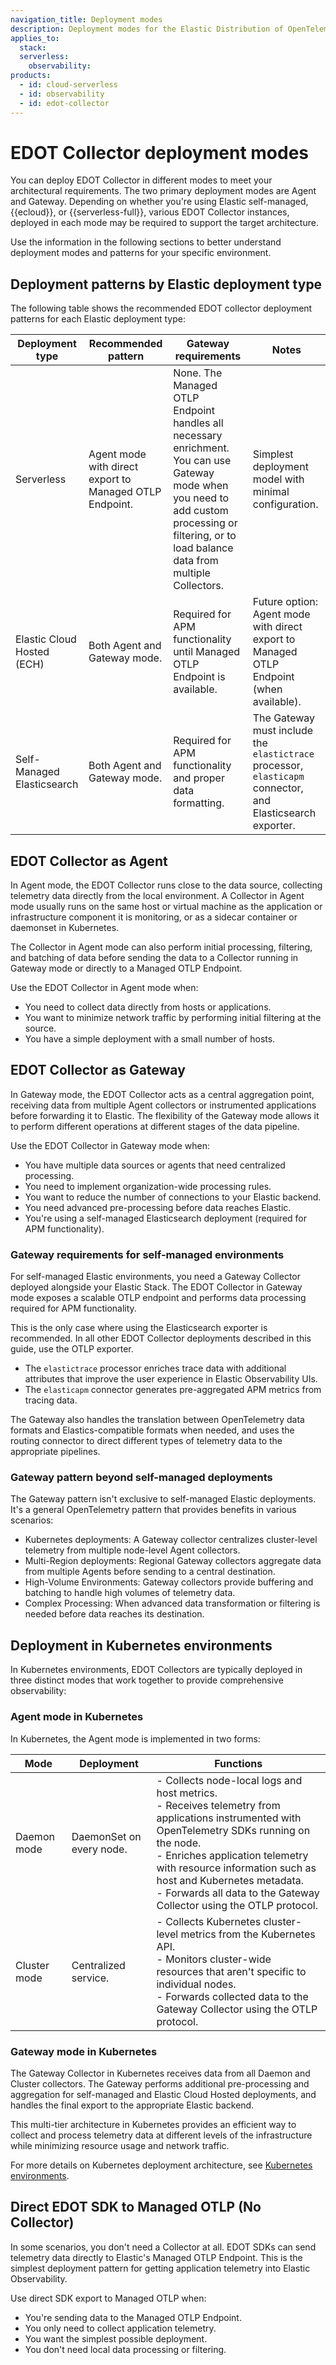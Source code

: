 ```yaml
---
navigation_title: Deployment modes
description: Deployment modes for the Elastic Distribution of OpenTelemetry (EDOT) Collector, including Agent and Gateway modes and when to use each.
applies_to:
  stack:
  serverless:
    observability:
products:
  - id: cloud-serverless
  - id: observability
  - id: edot-collector
---
```


# EDOT Collector deployment modes

You can deploy EDOT Collector in different modes to meet your architectural requirements. The two primary deployment modes are Agent and Gateway. Depending on whether you're using Elastic self-managed, {{ecloud}}, or {{serverless-full}}, various EDOT Collector instances, deployed in each mode may be required to support the target architecture.

Use the information in the following sections to better understand deployment modes and patterns for your specific environment.

## Deployment patterns by Elastic deployment type

The following table shows the recommended EDOT collector deployment patterns for each Elastic deployment type:

| Deployment type | Recommended pattern | Gateway requirements | Notes |
|----------------|---------------------|---------------------|-------|
| Serverless | Agent mode with direct export to Managed OTLP Endpoint. | None. The Managed OTLP Endpoint handles all necessary enrichment. You can use Gateway mode when you need to add custom processing or filtering, or to load balance data from multiple Collectors. | Simplest deployment model with minimal configuration. |
| Elastic Cloud Hosted (ECH) | Both Agent and Gateway mode. | Required for APM functionality until Managed OTLP Endpoint is available. | Future option: Agent mode with direct export to Managed OTLP Endpoint (when available). |
| Self-Managed Elasticsearch | Both Agent and Gateway mode. | Required for APM functionality and proper data formatting. | The Gateway must include the `elastictrace` processor, `elasticapm` connector, and Elasticsearch exporter. |

## EDOT Collector as Agent

In Agent mode, the EDOT Collector runs close to the data source, collecting telemetry data directly from the local environment. A Collector in Agent mode usually runs on the same host or virtual machine as the application or infrastructure component it is monitoring, or as a sidecar container or daemonset in Kubernetes.

The Collector in Agent mode can also perform initial processing, filtering, and batching of data before sending the data to a Collector running in Gateway mode or directly to a Managed OTLP Endpoint.

Use the EDOT Collector in Agent mode when:

- You need to collect data directly from hosts or applications.
- You want to minimize network traffic by performing initial filtering at the source.
- You have a simple deployment with a small number of hosts.

## EDOT Collector as Gateway

In Gateway mode, the EDOT Collector acts as a central aggregation point, receiving data from multiple Agent collectors or instrumented applications before forwarding it to Elastic. The flexibility of the Gateway mode allows it to perform different operations at different stages of the data pipeline.

Use the EDOT Collector in Gateway mode when:

- You have multiple data sources or agents that need centralized processing.
- You need to implement organization-wide processing rules.
- You want to reduce the number of connections to your Elastic backend.
- You need advanced pre-processing before data reaches Elastic.
- You're using a self-managed Elasticsearch deployment (required for APM functionality).

### Gateway requirements for self-managed environments

For self-managed Elastic environments, you need a Gateway Collector deployed alongside your Elastic Stack. The EDOT Collector in Gateway mode exposes a scalable OTLP endpoint and performs data processing required for APM functionality.

This is the only case where using the Elasticsearch exporter is recommended. In all other EDOT Collector deployments described in this guide, use the OTLP exporter.

- The `elastictrace` processor enriches trace data with additional attributes that improve the user experience in Elastic Observability UIs.
- The `elasticapm` connector generates pre-aggregated APM metrics from tracing data.

The Gateway also handles the translation between OpenTelemetry data formats and Elastics-compatible formats when needed, and uses the routing connector to direct different types of telemetry data to the appropriate pipelines.

### Gateway pattern beyond self-managed deployments

The Gateway pattern isn't exclusive to self-managed Elastic deployments. It's a general OpenTelemetry pattern that provides benefits in various scenarios:

- Kubernetes deployments: A Gateway collector centralizes cluster-level telemetry from multiple node-level Agent collectors.
- Multi-Region deployments: Regional Gateway collectors aggregate data from multiple Agents before sending to a central destination.
- High-Volume Environments: Gateway collectors provide buffering and batching to handle high volumes of telemetry data.
- Complex Processing: When advanced data transformation or filtering is needed before data reaches its destination.

## Deployment in Kubernetes environments

In Kubernetes environments, EDOT Collectors are typically deployed in three distinct modes that work together to provide comprehensive observability:

### Agent mode in Kubernetes

In Kubernetes, the Agent mode is implemented in two forms:

| Mode | Deployment | Functions |
|------|------------|-----------|
| Daemon mode | DaemonSet on every node. | - Collects node-local logs and host metrics.<br>- Receives telemetry from applications instrumented with OpenTelemetry SDKs running on the node.<br>- Enriches application telemetry with resource information such as host and Kubernetes metadata.<br>- Forwards all data to the Gateway Collector using the OTLP protocol. |
| Cluster mode | Centralized service. | - Collects Kubernetes cluster-level metrics from the Kubernetes API.<br>- Monitors cluster-wide resources that aren't specific to individual nodes.<br>- Forwards collected data to the Gateway Collector using the OTLP protocol. |

### Gateway mode in Kubernetes

The Gateway Collector in Kubernetes receives data from all Daemon and Cluster collectors. The Gateway performs additional pre-processing and aggregation for self-managed and Elastic Cloud Hosted deployments, and handles the final export to the appropriate Elastic backend.

This multi-tier architecture in Kubernetes provides an efficient way to collect and process telemetry data at different levels of the infrastructure while minimizing resource usage and network traffic.

For more details on Kubernetes deployment architecture, see [Kubernetes environments](../architecture/k8s.md).

## Direct EDOT SDK to Managed OTLP (No Collector)

In some scenarios, you don't need a Collector at all. EDOT SDKs can send telemetry data directly to Elastic's Managed OTLP Endpoint. This is the simplest deployment pattern for getting application telemetry into Elastic Observability.

Use direct SDK export to Managed OTLP when:

- You're sending data to the Managed OTLP Endpoint.
- You only need to collect application telemetry.
- You want the simplest possible deployment.
- You don't need local data processing or filtering.
